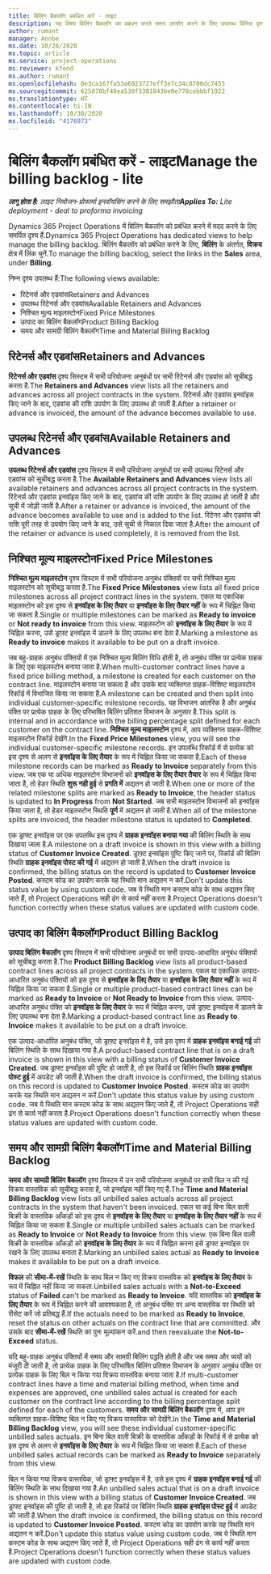```yaml
---
title: बिलिंग बैकलॉग प्रबंधित करें - लाइट
description: यह विषय बिलिंग बैकलॉग का प्रबंधन करते समय उपयोग करने के लिए उपलब्ध विभिन्न दृश्यों के बारे में जानकारी प्रदान करता है.
author: rumant
manager: Annbe
ms.date: 10/26/2020
ms.topic: article
ms.service: project-operations
ms.reviewer: kfend
ms.author: rumant
ms.openlocfilehash: 0e3ca167fa53a6923727eff3e7c34c8706dc7455
ms.sourcegitcommit: 625878bf48ea530f3381843be0e778cebbbf1922
ms.translationtype: HT
ms.contentlocale: hi-IN
ms.lasthandoff: 10/30/2020
ms.locfileid: "4176973"
---
```

# <a name="manage-the-billing-backlog---lite"></a><span data-ttu-id="13f04-103">बिलिंग बैकलॉग प्रबंधित करें - लाइट</span><span class="sxs-lookup"><span data-stu-id="13f04-103">Manage the billing backlog - lite</span></span>

<span data-ttu-id="13f04-104">_**लागू होता है:** लाइट नियोजन-प्रोफार्मा इनवॉयसिंग करने के लिए समझौता_</span><span class="sxs-lookup"><span data-stu-id="13f04-104">_**Applies To:** Lite deployment - deal to proforma invoicing_</span></span>

<span data-ttu-id="13f04-105">Dynamics 365 Project Operations में बिलिंग बैकलॉग को प्रबंधित करने में मदद करने के लिए समर्पित दृश्य हैं.</span><span class="sxs-lookup"><span data-stu-id="13f04-105">Dynamics 365 Project Operations has dedicated views to help manage the billing backlog.</span></span> <span data-ttu-id="13f04-106">बिलिंग बैकलॉग को प्रबंधित करने के लिए, **बिलिंग** के अंतर्गत, **विक्रय** क्षेत्र में लिंक चुनें.</span><span class="sxs-lookup"><span data-stu-id="13f04-106">To manage the billing backlog, select the links in the **Sales** area, under **Billing**.</span></span> 

<span data-ttu-id="13f04-107">निम्न दृश्य उपलब्ध हैं:</span><span class="sxs-lookup"><span data-stu-id="13f04-107">The following views available:</span></span>

- <span data-ttu-id="13f04-108">रिटेनर्स और एडवांस</span><span class="sxs-lookup"><span data-stu-id="13f04-108">Retainers and Advances</span></span>
- <span data-ttu-id="13f04-109">उपलब्ध रिटेनर्स और एडवांस</span><span class="sxs-lookup"><span data-stu-id="13f04-109">Available Retainers and Advances</span></span>
- <span data-ttu-id="13f04-110">निश्चित मूल्य माइलस्टोन</span><span class="sxs-lookup"><span data-stu-id="13f04-110">Fixed Price Milestones</span></span>
- <span data-ttu-id="13f04-111">उत्पाद का बिलिंग बैकलॉग</span><span class="sxs-lookup"><span data-stu-id="13f04-111">Product Billing Backlog</span></span>
- <span data-ttu-id="13f04-112">समय और सामग्री बिलिंग बैकलॉग</span><span class="sxs-lookup"><span data-stu-id="13f04-112">Time and Material Billing Backlog</span></span>

## <a name="retainers-and-advances"></a><span data-ttu-id="13f04-113">रिटेनर्स और एडवांस</span><span class="sxs-lookup"><span data-stu-id="13f04-113">Retainers and Advances</span></span>

<span data-ttu-id="13f04-114">**रिटेनर्स और एडवांस** दृश्य सिस्टम में सभी परियोजना अनुबंधों पर सभी रिटेनर्स और एडवांस को सूचीबद्ध करता है.</span><span class="sxs-lookup"><span data-stu-id="13f04-114">The **Retainers and Advances** view lists all the retainers and advances across all project contracts in the system.</span></span> <span data-ttu-id="13f04-115">रिटेनर्स और एडवांस इनवॉइस किए जाने के बाद, एडवांस की राशि उपयोग के लिए उपलब्ध हो जाती है.</span><span class="sxs-lookup"><span data-stu-id="13f04-115">After a retainer or advance is invoiced, the amount of the advance becomes available to use.</span></span>

## <a name="available-retainers-and-advances"></a><span data-ttu-id="13f04-116">उपलब्ध रिटेनर्स और एडवांस</span><span class="sxs-lookup"><span data-stu-id="13f04-116">Available Retainers and Advances</span></span>

<span data-ttu-id="13f04-117">**उपलब्ध रिटेनर्स और एडवांस** दृश्य सिस्टम में सभी परियोजना अनुबंधों पर सभी उपलब्ध रिटेनर्स और एडवांस को सूचीबद्ध करता है.</span><span class="sxs-lookup"><span data-stu-id="13f04-117">The **Available Retainers and Advances** view lists all available retainers and advances across all project contracts in the system.</span></span> <span data-ttu-id="13f04-118">रिटेनर्स और एडवांस इनवॉइस किए जाने के बाद, एडवांस की राशि उपयोग के लिए उपलब्ध हो जाती है और सूची में जोड़ी जाती है.</span><span class="sxs-lookup"><span data-stu-id="13f04-118">After a retainer or advance is invoiced, the amount of the advance becomes available to use and is added to the list.</span></span> <span data-ttu-id="13f04-119">रिटेनर और एडवांस की राशि पूरी तरह से उपयोग किए जाने के बाद, उसे सूची से निकाल दिया जाता है.</span><span class="sxs-lookup"><span data-stu-id="13f04-119">After the amount of the retainer or advance is used completely, it is removed from the list.</span></span>

## <a name="fixed-price-milestones"></a><span data-ttu-id="13f04-120">निश्चित मूल्य माइलस्टोन</span><span class="sxs-lookup"><span data-stu-id="13f04-120">Fixed Price Milestones</span></span>

<span data-ttu-id="13f04-121">**निश्चित मूल्य माइलस्टोन** दृश्य सिस्टम में सभी परियोजना अनुबंध पंक्तियों पर सभी निश्चित मूल्य माइलस्टोन को सूचीबद्ध करता है.</span><span class="sxs-lookup"><span data-stu-id="13f04-121">The **Fixed Price Milestones** view lists all fixed price milestones across all project contract lines in the system.</span></span> <span data-ttu-id="13f04-122">एकल या एकाधिक माइलस्टोन को इस दृश्य से **इनवॉइस के लिए तैयार** या **इनवॉइस के लिए तैयार नहीं** के रूप में चिह्नित किया जा सकता है.</span><span class="sxs-lookup"><span data-stu-id="13f04-122">Single or multiple milestones can be marked as **Ready to invoice** or **Not ready to invoice** from this view.</span></span> <span data-ttu-id="13f04-123">माइलस्टोन को **इनवॉइस के लिए तैयार** के रूप में चिह्नित करना, उसे ड्राफ़्ट इनवॉइस में डालने के लिए उपलब्ध बना देता है.</span><span class="sxs-lookup"><span data-stu-id="13f04-123">Marking a milestone as **Ready to invoice** makes it available to be put on a draft invoice.</span></span>

<span data-ttu-id="13f04-124">जब बहु-ग्राहक अनुबंध पंक्तियों में एक निश्चित मूल्य बिलिंग विधि होती है, तो अनुबंध पंक्ति पर प्रत्येक ग्राहक के लिए एक माइलस्टोन बनाया जाता है.</span><span class="sxs-lookup"><span data-stu-id="13f04-124">When multi-customer contract lines have a fixed price billing method, a milestone is created for each customer on the contract line.</span></span> <span data-ttu-id="13f04-125">माइलस्टोन बनाया जा सकता है और उसके बाद व्यक्तिगत ग्राहक-विशिष्ट माइलस्टोन रिकॉर्ड में विभाजित किया जा सकता है.</span><span class="sxs-lookup"><span data-stu-id="13f04-125">A milestone can be created and then split into individual customer-specific milestone records.</span></span> <span data-ttu-id="13f04-126">यह विभाजन आंतरिक है और अनुबंध पंक्ति पर प्रत्येक ग्राहक के लिए परिभाषित बिलिंग प्रतिशत विभाजन के अनुसार है.</span><span class="sxs-lookup"><span data-stu-id="13f04-126">This split is internal and in accordance with the billing percentage split defined for each customer on the contract line.</span></span> <span data-ttu-id="13f04-127">**निश्चित मूल्य माइलस्टोन** दृश्य में, आप व्यक्तिगत ग्राहक-विशिष्ट माइलस्टोन रिकॉर्ड देखेंगे.</span><span class="sxs-lookup"><span data-stu-id="13f04-127">In the **Fixed Price Milestones** view, you will see the individual customer-specific milestone records.</span></span> <span data-ttu-id="13f04-128">इन उपलब्धि रिकॉर्ड में से प्रत्येक को इस दृश्य से अलग से **इनवॉइस के लिए तैयार** के रूप में चिह्नित किया जा सकता है.</span><span class="sxs-lookup"><span data-stu-id="13f04-128">Each of these milestone records can be marked as **Ready to Invoice** separately from this view.</span></span> <span data-ttu-id="13f04-129">जब एक या अधिक माइलस्टोन विभाजनों को **इनवॉइस के लिए तैयार तैयार** के रूप में चिह्नित किया जाता है, तो हेडर स्थिति **शुरू नही हुई** से **प्रगति में** अद्यतन हो जाती है.</span><span class="sxs-lookup"><span data-stu-id="13f04-129">When one or more of the related milestone splits are marked as **Ready to Invoice**, the header status is updated to **In Progress** from **Not Started**.</span></span> <span data-ttu-id="13f04-130">जब सभी माइलस्टोन विभाजनों को इनवॉइस किया जाता है, तो हेडर माइलस्टोन स्थिति **पूर्ण** में अद्यतन हो जाती है.</span><span class="sxs-lookup"><span data-stu-id="13f04-130">When all of the milestone splits are invoiced, the header milestone status is updated to **Completed**.</span></span>

<span data-ttu-id="13f04-131">एक ड्राफ्ट इनवॉइस पर एक उपलब्धि इस दृश्य में **ग्राहक इनवॉइस बनाया गया** की बिलिंग स्थिति के साथ दिखाया जाता है.</span><span class="sxs-lookup"><span data-stu-id="13f04-131">A milestone on a draft invoice is shown in this view with a billing status of **Customer Invoice Created**.</span></span> <span data-ttu-id="13f04-132">ड्राफ़्ट इनवॉइस पुष्टि किए जाने पर, रिकॉर्ड की बिलिंग स्थिति **ग्राहक इनवॉइस पोस्ट की गई** में अद्यतन हो जाती है.</span><span class="sxs-lookup"><span data-stu-id="13f04-132">When the draft invoice is confirmed, the billing status on the record is updated to **Customer Invoice Posted**.</span></span> <span data-ttu-id="13f04-133">कस्टम कोड का उपयोग करके यह स्थिति मान अद्यतन न करें.</span><span class="sxs-lookup"><span data-stu-id="13f04-133">Don't update this status value by using custom code.</span></span> <span data-ttu-id="13f04-134">जब ये स्थिति मान कस्टम कोड के साथ अद्यतन किए जाते हैं, तो Project Operations सही ढंग से कार्य नहीं करता है.</span><span class="sxs-lookup"><span data-stu-id="13f04-134">Project Operations doesn't function correctly when these status values are updated with custom code.</span></span>

## <a name="product-billing-backlog"></a><span data-ttu-id="13f04-135">उत्पाद का बिलिंग बैकलॉग</span><span class="sxs-lookup"><span data-stu-id="13f04-135">Product Billing Backlog</span></span>

<span data-ttu-id="13f04-136">**उत्पाद बिलिंग बैकलॉग** दृश्य सिस्टम में सभी परियोजना अनुबंधों पर सभी उत्पाद-आधारित अनुबंध पंक्तियों को सूचीबद्ध करता है.</span><span class="sxs-lookup"><span data-stu-id="13f04-136">The **Product Billing Backlog** view lists all product-based contract lines across all project contracts in the system.</span></span> <span data-ttu-id="13f04-137">एकल या एकाधिक उत्पाद-आधारित अनुबंध पंक्तियों को इस दृश्य से **इनवॉइस के लिए तैयार** या **इनवॉइस के लिए तैयार नहीं** के रूप में चिह्नित किया जा सकता है.</span><span class="sxs-lookup"><span data-stu-id="13f04-137">Single or multiple product-based contract lines can be marked as **Ready to Invoice** or **Not Ready to Invoice** from this view.</span></span> <span data-ttu-id="13f04-138">उत्पाद-आधारित अनुबंध पंक्ति को **इनवॉइस के लिए तैयार** के रूप में चिह्नित करना, उसे ड्राफ़्ट इनवॉइस में डालने के लिए उपलब्ध बना देता है.</span><span class="sxs-lookup"><span data-stu-id="13f04-138">Marking a product-based contract line as **Ready to Invoice** makes it available to be put on a draft invoice.</span></span>

<span data-ttu-id="13f04-139">एक उत्पाद-आधारित अनुबंध पंक्ति, जो ड्राफ़्ट इनवॉइस में है, उसे इस दृश्य में **ग्राहक इनवॉइस बनाई गई** की बिलिंग स्थिति के साथ दिखाया गया है.</span><span class="sxs-lookup"><span data-stu-id="13f04-139">A product-based contract line that is on a draft invoice is shown in this view with a billing status of **Customer Invoice Created**.</span></span> <span data-ttu-id="13f04-140">जब ड्राफ्ट इनवॉइस की पुष्टि हो जाती है, तो इस रिकॉर्ड पर बिलिंग स्थिति **ग्राहक इनवॉइस पोस्ट हुई** में अपडेट की जाती है.</span><span class="sxs-lookup"><span data-stu-id="13f04-140">When the draft invoice is confirmed, the billing status on this record is updated to **Customer Invoice Posted**.</span></span> <span data-ttu-id="13f04-141">कस्टम कोड का उपयोग करके यह स्थिति मान अद्यतन न करें.</span><span class="sxs-lookup"><span data-stu-id="13f04-141">Don't update this status value by using custom code.</span></span> <span data-ttu-id="13f04-142">जब ये स्थिति मान कस्टम कोड के साथ अद्यतन किए जाते हैं, तो Project Operations सही ढंग से कार्य नहीं करता है.</span><span class="sxs-lookup"><span data-stu-id="13f04-142">Project Operations doesn't function correctly when these status values are updated with custom code.</span></span>

## <a name="time-and-material-billing-backlog"></a><span data-ttu-id="13f04-143">समय और सामग्री बिलिंग बैकलॉग</span><span class="sxs-lookup"><span data-stu-id="13f04-143">Time and Material Billing Backlog</span></span>

<span data-ttu-id="13f04-144">**समय और सामग्री बिलिंग बैकलॉग** दृश्य सिस्टम में उन सभी परियोजना अनुबंधों पर सभी बिल न की गई विक्रय वास्तविक को सूचीबद्ध करता है, जो इनवॉइस नहीं किए गए हैं.</span><span class="sxs-lookup"><span data-stu-id="13f04-144">The **Time and Material Billing Backlog** view lists all unbilled sales actuals across all project contracts in the system that haven't been invoiced.</span></span> <span data-ttu-id="13f04-145">एकल या कई बिना बिल वाली बिक्री के वास्तविक आँकड़ों को इस दृश्य से **इनवॉइस के लिए तैयार** या **इनवॉइस के लिए तैयार नहीं** के रूप में चिह्नित किया जा सकता है.</span><span class="sxs-lookup"><span data-stu-id="13f04-145">Single or multiple unbilled sales actuals can be marked as **Ready to Invoice** or **Not Ready to Invoice** from this view.</span></span> <span data-ttu-id="13f04-146">एक बिना बिल वाली बिक्री के वास्तविक आँकड़ों को **इनवॉइस के लिए तैयार** के रूप में चिह्नित करना इसे ड्राफ्ट इनवॉइस पर रखने के लिए उपलब्ध बनाता है.</span><span class="sxs-lookup"><span data-stu-id="13f04-146">Marking an unbilled sales actual as **Ready to Invoice** makes it available to be put on a draft invoice.</span></span>

<span data-ttu-id="13f04-147">**विफल** की **सीमा-में-रखें** स्थिति के साथ बिल न किए गए विक्रय वास्तविक को **इनवॉइस के लिए तैयार** के रूप में चिह्नित नहीं किया जा सकता.</span><span class="sxs-lookup"><span data-stu-id="13f04-147">Unbilled sales actuals with a **Not-to-Exceed** status of **Failed** can't be marked as **Ready to Invoice**.</span></span> <span data-ttu-id="13f04-148">यदि वास्तविक को **इनवॉइस के लिए तैयार** के रूप में चिह्नित करने की आवश्यकता है, तो अनुबंध पंक्ति पर अन्य वास्तविक पर स्थिति को रीसेट करें जो प्रतिबद्ध हैं.</span><span class="sxs-lookup"><span data-stu-id="13f04-148">If the actuals need to be marked as **Ready to Invoice**, reset the status on other actuals on the contract line that are committed.</span></span> <span data-ttu-id="13f04-149">और उसके बाद **सीमा-में-रखें** स्थिति का पुनः मूल्यांकन करें.</span><span class="sxs-lookup"><span data-stu-id="13f04-149">and then reevaluate the **Not-to-Exceed** status.</span></span>

<span data-ttu-id="13f04-150">यदि बहु-ग्राहक अनुबंध पंक्तियों में समय और सामग्री बिलिंग पद्धति होती है और जब समय और व्ययों को मंजूरी दी जाती है, तो प्रत्येक ग्राहक के लिए परिभाषित बिलिंग प्रतिशत विभाजन के अनुसार अनुबंध पंक्ति पर प्रत्येक ग्राहक के लिए बिल न किया गया विक्रय वास्तविक बनाया जाता है.</span><span class="sxs-lookup"><span data-stu-id="13f04-150">If multi-customer contract lines have a time and material billing method, when time and expenses are approved, one unbilled sales actual is created for each customer on the contract line according to the billing percentage split defined for each of the customers.</span></span> <span data-ttu-id="13f04-151">**समय और सामग्री बिलिंग बैकलॉग** दृश्य में, आप इन व्यक्तिगत ग्राहक-विशिष्ट बिल न किए गए विक्रय वास्तविक को देखेंगे.</span><span class="sxs-lookup"><span data-stu-id="13f04-151">In the **Time and Material Billing Backlog** view, you will see these individual customer-specific unbilled sales actuals.</span></span> <span data-ttu-id="13f04-152">इन बिना बिल वाली बिक्री के वास्तविक आँकड़ों के रिकॉर्ड में से प्रत्येक को इस दृश्य से अलग से **इनवॉइस के लिए तैयार** के रूप में चिह्नित किया जा सकता है.</span><span class="sxs-lookup"><span data-stu-id="13f04-152">Each of these unbilled sales actual records can be marked as **Ready to Invoice** separately from this view.</span></span>

<span data-ttu-id="13f04-153">बिल न किया गया विक्रय वास्तविक, जो ड्राफ़्ट इनवॉइस में है, उसे इस दृश्य में **ग्राहक इनवॉइस बनाई गई** की बिलिंग स्थिति के साथ दिखाया गया है.</span><span class="sxs-lookup"><span data-stu-id="13f04-153">An unbilled sales actual that is on a draft invoice is shown in this view with a billing status of **Customer Invoice Created**.</span></span> <span data-ttu-id="13f04-154">जब ड्राफ्ट इनवॉइस की पुष्टि हो जाती है, तो इस रिकॉर्ड पर बिलिंग स्थिति **ग्राहक इनवॉइस पोस्ट हुई** में अपडेट की जाती है.</span><span class="sxs-lookup"><span data-stu-id="13f04-154">When the draft invoice is confirmed, the billing status on this record is updated to **Customer Invoice Posted**.</span></span> <span data-ttu-id="13f04-155">कस्टम कोड का उपयोग करके यह स्थिति मान अद्यतन न करें.</span><span class="sxs-lookup"><span data-stu-id="13f04-155">Don't update this status value using custom code.</span></span> <span data-ttu-id="13f04-156">जब ये स्थिति मान कस्टम कोड के साथ अद्यतन किए जाते हैं, तो Project Operations सही ढंग से कार्य नहीं करता है.</span><span class="sxs-lookup"><span data-stu-id="13f04-156">Project Operations doesn't function correctly when these status values are updated with custom code.</span></span>
